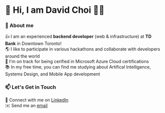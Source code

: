 
# 👋 Hi, I am David Choi 👨‍💻
### 🎉 About me
👍 I am an experienced **backend developer** (web & infrastructure) at **TD Bank** in Downtown Toronto!  
🌎 I like to participate in various hackathons and collaborate with developers around the world  
🌴 I'm on track for being cerified in Microsoft Azure Cloud certifications  
📚 In my free time, you can find me studying about Artifical Intelligence, Systems Design, and Mobile App development  

### 📫 Let's Get in Touch
💼 Connect with me on <a href="https://www.linkedin.com/in/kchoi85/">LinkedIn</a>     
✉️ Send me an <a href="mailto:davidchoi0304@gmail.com">email
